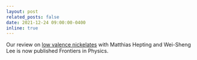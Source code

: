 ```yaml
---
layout: post
related_posts: false
date: 2021-12-24 09:00:00-0400
inline: true
---
```


Our review on [low valence nickelates](/publications/#Hepting2021soft) with Matthias Hepting and Wei-Sheng Lee is now published Frontiers in Physics.
